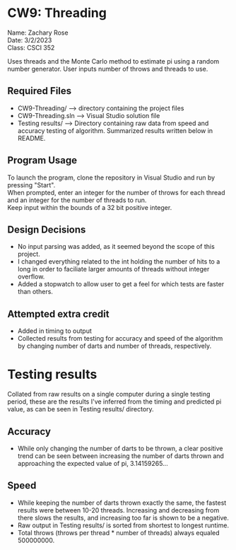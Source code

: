 # CW9: Threading
Name: Zachary Rose  
Date: 3/2/2023  
Class: CSCI 352

Uses threads and the Monte Carlo method to estimate pi using a random number generator. User inputs number of throws and threads to use. 

## Required Files
* CW9-Threading/ --> directory containing the project files
* CW9-Threading.sln --> Visual Studio solution file
* Testing results/ --> Directory containing raw data from speed and accuracy testing of algorithm. Summarized results written below in README.
## Program Usage
To launch the program, clone the repository in Visual Studio and run by pressing "Start".  
When prompted, enter an integer for the number of throws for each thread and an integer for the number of threads to run.  
Keep input within the bounds of a 32 bit positive integer.

## Design Decisions
* No input parsing was added, as it seemed beyond the scope of this project.
* I changed everything related to the int holding the number of hits to a long in order to faciliate larger amounts of threads without integer overflow.
* Added a stopwatch to allow user to get a feel for which tests are faster than others.
## Attempted extra credit
  - Added in timing to output
  - Collected results from testing for accuracy and speed of the algorithm by changing number of darts and number of threads, respectively.
# Testing results
Collated from raw results on a single computer during a single testing period, these are the results I've inferred from the timing and predicted pi value, as can be seen in Testing results/ directory.
## Accuracy
 - While only changing the number of darts to be thrown, a clear positive trend can be seen between increasing the number of darts thrown and approaching the expected value of pi, 3.14159265...
## Speed
 - While keeping the number of darts thrown exactly the same, the fastest results were between 10-20 threads. Increasing and decreasing from there slows the results, and increasing too far is shown to be a negative. 
 - Raw output in Testing results/ is sorted from shortest to longest runtime. 
 - Total throws (throws per thread * number of threads) always equaled 500000000. 

